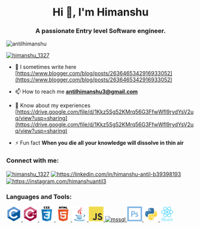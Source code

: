 <h1 align="center">Hi 👋, I'm Himanshu</h1>
<h3 align="center">A passionate Entry level Software engineer.</h3>

<p align="left"> <img src="https://komarev.com/ghpvc/?username=antilhimanshu&label=Profile%20views&color=0e75b6&style=flat" alt="antilhimanshu" /> </p>

<p align="left"> <a href="https://twitter.com/himanshu_1327" target="blank"><img src="https://img.shields.io/twitter/follow/himanshu_1327?logo=twitter&style=for-the-badge" alt="himanshu_1327" /></a> </p>

- 📝 I sometimes write here [https://www.blogger.com/blog/posts/2636465342916933052](https://www.blogger.com/blog/posts/2636465342916933052)

- 📫 How to reach me **antilhimanshu3@gmail.com**

- 📄 Know about my experiences [https://drive.google.com/file/d/1Kkz5Sg52KMrq56G3FfwWfl9rydYsV2uq/view?usp=sharing](https://drive.google.com/file/d/1Kkz5Sg52KMrq56G3FfwWfl9rydYsV2uq/view?usp=sharing)

- ⚡ Fun fact **When you die all your knowledge will dissolve in thin air**

<h3 align="left">Connect with me:</h3>
<p align="left">
<a href="https://twitter.com/himanshu_1327" target="blank"><img align="center" src="https://raw.githubusercontent.com/rahuldkjain/github-profile-readme-generator/master/src/images/icons/Social/twitter.svg" alt="himanshu_1327" height="30" width="40" /></a>
<a href="https://linkedin.com/in/https://linkedin.com/in/himanshu-antil-b39398193" target="blank"><img align="center" src="https://raw.githubusercontent.com/rahuldkjain/github-profile-readme-generator/master/src/images/icons/Social/linked-in-alt.svg" alt="https://linkedin.com/in/himanshu-antil-b39398193" height="30" width="40" /></a>
<a href="https://instagram.com/https://instagram.com/himanshuantil3" target="blank"><img align="center" src="https://raw.githubusercontent.com/rahuldkjain/github-profile-readme-generator/master/src/images/icons/Social/instagram.svg" alt="https://instagram.com/himanshuantil3" height="30" width="40" /></a>
</p>

<h3 align="left">Languages and Tools:</h3>
<p align="left"> <a href="https://www.cprogramming.com/" target="_blank" rel="noreferrer"> <img src="https://raw.githubusercontent.com/devicons/devicon/master/icons/c/c-original.svg" alt="c" width="40" height="40"/> </a> <a href="https://www.w3schools.com/cpp/" target="_blank" rel="noreferrer"> <img src="https://raw.githubusercontent.com/devicons/devicon/master/icons/cplusplus/cplusplus-original.svg" alt="cplusplus" width="40" height="40"/> </a> <a href="https://www.w3schools.com/css/" target="_blank" rel="noreferrer"> <img src="https://raw.githubusercontent.com/devicons/devicon/master/icons/css3/css3-original-wordmark.svg" alt="css3" width="40" height="40"/> </a> <a href="https://www.w3.org/html/" target="_blank" rel="noreferrer"> <img src="https://raw.githubusercontent.com/devicons/devicon/master/icons/html5/html5-original-wordmark.svg" alt="html5" width="40" height="40"/> </a> <a href="https://www.java.com" target="_blank" rel="noreferrer"> <img src="https://raw.githubusercontent.com/devicons/devicon/master/icons/java/java-original.svg" alt="java" width="40" height="40"/> </a> <a href="https://developer.mozilla.org/en-US/docs/Web/JavaScript" target="_blank" rel="noreferrer"> <img src="https://raw.githubusercontent.com/devicons/devicon/master/icons/javascript/javascript-original.svg" alt="javascript" width="40" height="40"/> </a> <a href="https://www.microsoft.com/en-us/sql-server" target="_blank" rel="noreferrer"> <img src="https://www.svgrepo.com/show/303229/microsoft-sql-server-logo.svg" alt="mssql" width="40" height="40"/> </a> <a href="https://www.photoshop.com/en" target="_blank" rel="noreferrer"> <img src="https://raw.githubusercontent.com/devicons/devicon/master/icons/photoshop/photoshop-line.svg" alt="photoshop" width="40" height="40"/> </a> <a href="https://www.python.org" target="_blank" rel="noreferrer"> <img src="https://raw.githubusercontent.com/devicons/devicon/master/icons/python/python-original.svg" alt="python" width="40" height="40"/> </a> <a href="https://reactjs.org/" target="_blank" rel="noreferrer"> <img src="https://raw.githubusercontent.com/devicons/devicon/master/icons/react/react-original-wordmark.svg" alt="react" width="40" height="40"/> </a> </p>
